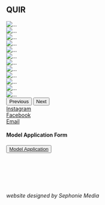 <!DOCTYPE html>
<html lang="en" dir="ltr">

<head>
  <meta charset="utf-8">
  <title>QUIR</title>
  <!-- bootstrap -->
  <link href="https://cdn.jsdelivr.net/npm/bootstrap@5.0.0-beta2/dist/css/bootstrap.min.css" rel="stylesheet" integrity="sha384-BmbxuPwQa2lc/FVzBcNJ7UAyJxM6wuqIj61tLrc4wSX0szH/Ev+nYRRuWlolflfl" crossorigin="anonymous">
  <!-- CSS -->
  <link rel="stylesheet" href="C:\Users\Tasyana\Documents\Web Projects\Quir\CSS\stylesheet.css">
  <!-- fontawesome -->
  <script src="https://kit.fontawesome.com/d509c43d37.js" crossorigin="anonymous"></script>
</head>

<body>

  <section id=name>
    <h1 class="header">QUIR</h1>
  </section>
  <!-- slideshow -->
  <section id=slideshow>
    <div id="carouselExampleFade" class="carousel slide carousel-fade" data-bs-ride="carousel">
      <div class="carousel-inner">
        <div class="carousel-item active">
          <img src="C:\Users\Tasyana\Documents\Web Projects\Quir\Images\Slideshow\aaron.jpeg" class="d-block w-100" alt="...">
        </div>
        <div class="carousel-item">
          <img src="C:\Users\Tasyana\Documents\Web Projects\Quir\Images\Slideshow\andrew.jpeg" class="d-block w-100" alt="...">
        </div>
        <div class="carousel-item">
          <img src="C:\Users\Tasyana\Documents\Web Projects\Quir\Images\Slideshow\fauxsome-2.jpeg" class="d-block w-100" alt="...">
        </div>
        <div class="carousel-item">
          <img src="C:\Users\Tasyana\Documents\Web Projects\Quir\Images\Slideshow\hamed.jpeg" class="d-block w-100" alt="...">
        </div>
        <div class="carousel-item">
          <img src="C:\Users\Tasyana\Documents\Web Projects\Quir\Images\Slideshow\helen-connor.jpeg" class="d-block w-100" alt="...">
        </div>
        <div class="carousel-item">
          <img src="C:\Users\Tasyana\Documents\Web Projects\Quir\Images\Slideshow\fauxsome.jpeg" class="d-block w-100" alt="...">
        </div>
        <div class="carousel-item">
          <img src="C:\Users\Tasyana\Documents\Web Projects\Quir\Images\Slideshow\rogue-7.jpeg" class="d-block w-100" alt="...">
        </div>
        <div class="carousel-item">
          <img src="C:\Users\Tasyana\Documents\Web Projects\Quir\Images\Slideshow\shane.jpeg" class="d-block w-100" alt="...">
        </div>
        <div class="carousel-item">
          <img src="C:\Users\Tasyana\Documents\Web Projects\Quir\Images\Slideshow\quinn-plaza.jpeg" class="d-block w-100" alt="...">
        </div>
        <div class="carousel-item">
          <img src="C:\Users\Tasyana\Documents\Web Projects\Quir\Images\Slideshow\velvet-3.jpeg" class="d-block w-100" alt="...">
        </div>
        <div class="carousel-item">
          <img src="C:\Users\Tasyana\Documents\Web Projects\Quir\Images\Slideshow\brandon.jpeg" class="d-block w-100" alt="...">
        </div>
        <div class="carousel-item">
          <img src="C:\Users\Tasyana\Documents\Web Projects\Quir\Images\Slideshow\rogue.jpeg" class="d-block w-100" alt="...">
        </div>
      </div>
      <button class="carousel-control-prev" type="button" data-bs-target="#carouselExampleFade" data-bs-slide="prev">
        <span class="carousel-control-prev-icon" aria-hidden="true"></span>
        <span class="visually-hidden">Previous</span>
      </button>
      <button class="carousel-control-next" type="button" data-bs-target="#carouselExampleFade" data-bs-slide="next">
        <span class="carousel-control-next-icon" aria-hidden="true"></span>
        <span class="visually-hidden">Next</span>
      </button>
    </div>
  </section>
  <!-- contact -->
  <section id=contact>
    <div class="border-social">
      <div class="instagram">
        <a href="https://www.instagram.com/boyspence/" class="in"><i class="fab fa-instagram"></i>Instagram</a>
      </div>
      <div class="facebook">
        <a href="#" class="fb"><i class="fab fa-facebook-square"></i>Facebook</a>
      </div>
      <div class="email">
        <a href="#" class="em"><i class="fas fa-envelope-square"></i>Email</a>
      </div>
    </div>
    <div class="model">
      <div class="application">
        <h4><strong>Model Application Form</strong></h4>
        <button type="button" class="btn btn-outline-dark"><a href="https://docs.google.com/forms/d/e/1FAIpQLSceBKtU_Yy80C7v_st3tEqKYmzEytlebGbrZKxSTjZwuixRhA/viewform">Model Application</a></button>
      </div>
    </div>
  </section>
  <script src="https://cdn.jsdelivr.net/npm/bootstrap@5.0.0-beta2/dist/js/bootstrap.bundle.min.js" integrity="sha384-b5kHyXgcpbZJO/tY9Ul7kGkf1S0CWuKcCD38l8YkeH8z8QjE0GmW1gYU5S9FOnJ0" crossorigin="anonymous"></script>
<footer>
  <br>
  <br>
  <br>
  <br>
  <br>
  <h6>website designed by Sephonie Media</h6>
</footer>
</body>


</html>
